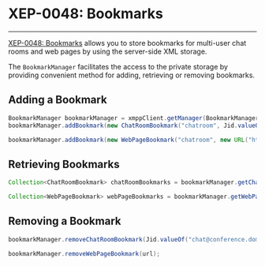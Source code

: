 # XEP-0048: Bookmarks
---

[XEP-0048: Bookmarks][Bookmarks] allows you to store bookmarks for multi-user chat rooms and web pages by using the server-side XML storage.

The `BookmarkManager` facilitates the access to the private storage by providing convenient method for adding, retrieving or removing bookmarks.

## Adding a Bookmark

```java
BookmarkManager bookmarkManager = xmppClient.getManager(BookmarkManager.class);
bookmarkManager.addBookmark(new ChatRoomBookmark("chatroom", Jid.valueOf("chat@conference.domain")));
```

```java
bookmarkManager.addBookmark(new WebPageBookmark("chatroom", new URL("http://www.xmpp.org")));
```

## Retrieving Bookmarks

```java
Collection<ChatRoomBookmark> chatRoomBookmarks = bookmarkManager.getChatRoomBookmarks();
```

```java
Collection<WebPageBookmark> webPageBookmarks = bookmarkManager.getWebPageBookmarks();
```

## Removing a Bookmark

```java
bookmarkManager.removeChatRoomBookmark(Jid.valueOf("chat@conference.domain"));
```

```java
bookmarkManager.removeWebPageBookmark(url);
```


[Bookmarks]: http://xmpp.org/extensions/xep-0048.html "XEP-0048: Bookmarks"
